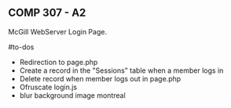 ## COMP 307 - A2
McGill WebServer Login Page.

#to-dos
* Redirection to page.php
* Create a record in the "Sessions" table when a member logs in
* Delete record when member logs out in page.php
* Ofruscate login.js
* blur background image montreal
